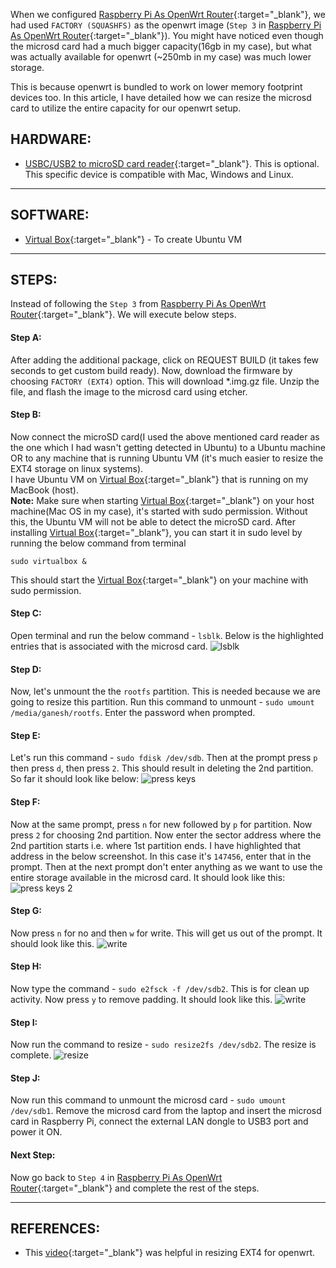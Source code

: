 When we configured [Raspberry Pi As OpenWrt Router](https://gmrock.github.io/2023/03/05/Raspberry-Pi-as-OpenWrt-router.html){:target="_blank"}, we had used `FACTORY (SQUASHFS)` as the openwrt image (`Step 3` in [Raspberry Pi As OpenWrt Router](https://gmrock.github.io/2023/03/05/Raspberry-Pi-as-OpenWrt-router.html#:~:text=Now,%20the%20firmware%20by%20choosing%20FACTORY%20(SQUASHFS)%20option){:target="_blank"}). You might have noticed even though the microsd card had a much bigger capacity(16gb in my case), but what was actually available for openwrt (~250mb in my case) was much lower storage.

This is because openwrt is bundled to work on lower memory footprint devices too. In this article, I have detailed how we can resize the microsd card to utilize the entire capacity for our openwrt setup.


## HARDWARE:
- [USBC/USB2 to microSD card reader](https://www.amazon.com/UGREEN-Reader-Adapter-Portable-Windows/dp/B07D1J88CF/){:target="_blank"}. This is optional. This specific device is compatible with Mac, Windows and Linux.

<hr/>

## SOFTWARE:
- [Virtual Box](https://www.virtualbox.org/){:target="_blank"} - To create Ubuntu VM

<hr/>

## STEPS:
Instead of following the `Step 3` from [Raspberry Pi As OpenWrt Router](https://gmrock.github.io/2023/03/05/Raspberry-Pi-as-OpenWrt-router.html){:target="_blank"}. We will execute below steps.

#### Step A:
After adding the additional package, click on REQUEST BUILD (it takes few seconds to get custom build ready). Now, download the firmware by choosing `FACTORY (EXT4)` option. This will download *.img.gz file. Unzip the file, and flash the image to the microsd card using etcher.

#### Step B:
Now connect the microSD card(I used the above mentioned card reader as the one which I had wasn't getting detected in Ubuntu) to a Ubuntu machine OR to any machine that is running Ubuntu VM (it's much easier to resize the EXT4 storage on linux systems).  
I have Ubuntu VM on [Virtual Box](https://www.virtualbox.org/){:target="_blank"} that is running on my MacBook (host).  
**Note:** Make sure when starting [Virtual Box](https://www.virtualbox.org/){:target="_blank"} on your host machine(Mac OS in my case), it's started with sudo permission. Without this, the Ubuntu VM will not be able to detect the microSD card. After installing [Virtual Box](https://www.virtualbox.org/){:target="_blank"}, you can start it in sudo level by running the below command from terminal

```
sudo virtualbox &
```
This should start the [Virtual Box](https://www.virtualbox.org/){:target="_blank"} on your machine with sudo permission.

#### Step C:
Open terminal and run the below command - `lsblk`. Below is the highlighted entries that is associated with the microsd card.
![lsblk](https://raw.githubusercontent.com/gmrock/gmrock.github.io/main/media/lsblk.png)


#### Step D:
Now, let's unmount the the `rootfs` partition. This is needed because we are going to resize this partition. Run this command to unmount - `sudo umount /media/ganesh/rootfs`. Enter the password when prompted.

#### Step E:
Let's run this command - `sudo fdisk /dev/sdb`. Then at the prompt press `p` then press `d`, then press `2`. This should result in deleting the 2nd partition. So far it should look like below:
![press keys](https://raw.githubusercontent.com/gmrock/gmrock.github.io/main/media/presskeys.png)


#### Step F:
Now at the same prompt, press `n` for new followed by `p` for partition. Now press `2` for choosing 2nd partition. Now enter the sector address where the 2nd partition starts i.e. where 1st partition ends. I have highlighted that address in the below screenshot. In this case it's `147456`, enter that in the prompt. Then at the next prompt don't enter anything as we want to use the entire storage available in the microsd card. It should look like this:
![press keys 2](https://raw.githubusercontent.com/gmrock/gmrock.github.io/main/media/presskeys2.png)


#### Step G:
Now press `n` for no and then `w` for write. This will get us out of the prompt. It should look like this.
![write](https://raw.githubusercontent.com/gmrock/gmrock.github.io/main/media/write.png)


#### Step H:
Now type the command - `sudo e2fsck -f /dev/sdb2`. This is for clean up activity. Now press `y` to remove padding. It should look like this.
![write](https://raw.githubusercontent.com/gmrock/gmrock.github.io/main/media/cleanup.png)

#### Step I:
Now run the command to resize - `sudo resize2fs /dev/sdb2`. The resize is complete.
![resize](https://raw.githubusercontent.com/gmrock/gmrock.github.io/main/media/resize.png)


#### Step J:
Now run this command to unmount the microsd card - `sudo umount /dev/sdb1`. Remove the microsd card from the laptop and insert the microsd card in Raspberry Pi, connect the external LAN dongle to USB3 port and power it ON. 


#### Next Step:  
Now go back to `Step 4` in [Raspberry Pi As OpenWrt Router](https://gmrock.github.io/2023/03/05/Raspberry-Pi-as-OpenWrt-router.html#:~:text=Step%204:){:target="_blank"} and complete the rest of the steps.

<hr/>

## REFERENCES:

- This [video](https://www.youtube.com/watch?v=_pBf2hGqXL8){:target="_blank"} was helpful in resizing EXT4 for openwrt.
<br/>



<script src="https://utteranc.es/client.js" repo="gmrock/gmrock.github.io" issue-term="pathname" label="Comments" theme="github-light" crossorigin="anonymous" async> </script> 
